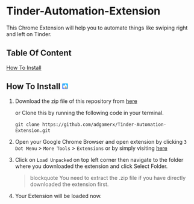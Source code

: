 # Tinder-Automation-Extension
This Chrome Extension will help you to automate things like swiping right and left on Tinder.

## Table Of Content
[How To Install](#how-to-install-img-srcicon16png-altimage)

## How To Install ![Image](icon16.png)

1. Download the zip file of this repository from [here](https://github.com/adgamerx/Tinder-Automation-Extension/archive/main.zip "Download Tinder Automation")
   
   or Clone this by running the following code in your terminal.
   ```git
   git clone https://github.com/adgamerx/Tinder-Automation-Extension.git
   ```
2. Open your Google Chrome Browser and open extension by clicking `3 Dot Menu` > `More Tools` > `Extensions` or by simply visiting [here](chrome://extensions/ "Extension")
3. Click on `Load Unpacked` on top left corner then navigate to the folder where you downloaded the extension and click Select Folder. 
   >blockquote You need to extract the .zip file if you have directly downloaded the extension first.
4. Your Extension will be loaded now.